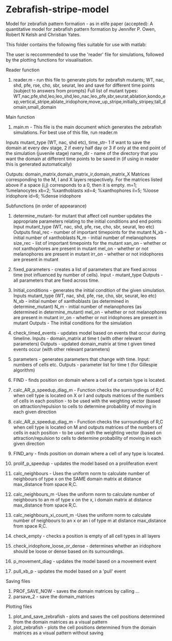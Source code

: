 # Zebrafish-stripe-model
Model for zebrafish pattern formation - as in elife paper (accepted): A quantitative model for zebrafish pattern formation by Jennifer P. Owen, Robert N Kelsh and Christian Yates.

This folder contains the following files suitable for use with matlab:

The user is reccommended to use the 'reader' file for simulations, followed by the plotting functions for visualisation.

Reader function
1. reader.m - run this file to generate plots for zebrafish mutants; WT, nac, shd, pfe, rse, cho, sbr, seurat, leo and save for different time points (subject to answers from prompts)
Full list of mutant types:
WT,nac,pfe,shd,leo,leo_shd,leo_nac,leo_pfe,sbr,seurat,ablation,kondo_exp,vertical_stripe,ablate_iridophore,move_up_stripe,initially_stripey,tall_domain,small_domain

Main function
1. main.m - This file is the main document which generates the zebrafish simulations. For best use of this file, run reader.m

Inputs 
mutant_type (WT, nac, shd etc), 
time_str- 1 if want to save the domain at every dev stage, 2 if every half day or 3 if only at the end point of the simulation (juvenile stage)
name_dir - name of the directory that you want the domain at different time points to be saved in (if using in reader this is generated automatically)

Outputs:
domain_matrix,domain_matrix_ir,domain_matrix_X
Matrices corresponding to the M, I and X layers respectively.
For the matrices listed above if a space (i,j) corresponds to a 0, then it is empty.
m=1; %melanocytes
xb=2; %xanthoblasts
xd=4; %xanthophores
il=5; %loose iridophore
id=6; %dense iridophore

Subfunctions (in order of appearance)

1. determine_mutant- for mutant that affect cell number updates the appropriate parameters relating to the initial conditions and end points
Input
mutant_type (WT, nac, shd, pfe, rse, cho, sbr, seurat, leo etc)
Outputs
final_rec - number of important timepoints for the mutant
N_xb - initial number of xanthoblasts
N_m - initial number of melanophores
size_rec - list of important timepoints for the mutant
xan_on - whether or not xanthophores are present in mutant
mel_on - whether or not melanophores are present in mutant
irr_on - whether or not iridophores are present in mutant

2. fixed_parameters - creates a list of parameters that are fixed across time (not influenced by number of cells).
Input - mutant_type
Outputs - all parameters that are fixed across time.

3. Initial_conditions - generates the initial condition of the given simulation.
Inputs
mutant_type (WT, nac, shd, pfe, rse, cho, sbr, seurat, leo etc)
N_xb - initial number of xanthoblasts (as determined in determine_mutant)
N_m - initial number of melanophores (as determined in determine_mutant)
mel_on - whether or not melanophores are present in mutant
irr_on - whether or not iridophores are present in mutant
Outputs - The initial conditions for the simulation

4. check_timed_events - updates model based on events that occur during timeline.
Inputs - domain_matrix at time  t (with other relevant parameters)
Outputs - updated domain_matrix at time  t given timed events occur (with other relevant parameters)

5. parameters - generates parameters that change with time.
Input: numbers of cells etc.
Outputs - parameter list for time t (for Gillespie algorithm)

6. FIND - finds position on domain where a cell of a certain type is located.

7. calc_AR_p_speedup_diag_m - Function checks the surroundings of R,C when cell type is located on X or I and outputs matrices of the numbers of cells in each position - to be used with the weighting vector (based on attraction/repulsion to cells to determine probability of moving in each given direction

8. calc_AR_p_speedup_diag_m - Function checks the surroundings of R,C when cell type is located on M and outputs matrices of the numbers of cells in each position - to be used with the weighting vector (based on attraction/repulsion to cells to determine probability of moving in each given direction

9. FIND_any - finds position on domain where a cell of any type is located.

10. prolif_p_speedup - updates the model based on a proliferation event

11. calc_neighbours - Uses the uniform norm to calculate number of neighbours of type x on the SAME domain matrix at distance max_distance from space R,C.

12. calc_neighbours_m -Uses the uniform norm to calculate number of neighbours to an m of type x on the x, i domain matrix at distance max_distance from space R,C.

13. calc_neighbours_xi_count_m -Uses the uniform norm to calculate number of neighbours to an x or an i of type m at distance max_distance from space R,C.

14. check_empty - checks a position is empty of all cell types in all layers

15. check_iridophore_loose_or_dense - determines whether an iridophore should be loose or dense based on its surroundings.

16. p_movement_diag - updates the model based on a movement event

17. pull_xb_p - updates the model based on a 'pull' event

Saving files
1. PROF_SAVE_NOW - saves the domain matrices by calling ...
2. parsave_2 - save the domain_matrices

Plotting files
1. plot_and_save_zebrafish - plots and saves the cell positions determined from the domain matrices as a visual pattern
2. plot_zebrafish - plots the cell positions determined from the domain matrices as a visual pattern without saving



